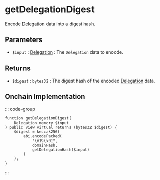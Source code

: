 # getDelegationDigest
        
Encode [Delegation](/base-types/Delegation) data into a digest hash.

## Parameters

- `$input` : [Delegation](/base-types/Delegation) : The `Delegation` data to encode.

## Returns

- `$digest` : `bytes32` : The digest hash of the encoded [Delegation](/base-types/Delegation) data.

## Onchain Implementation

::: code-group

``` solidity [Types.sol:getDelegationDigest]
function getDelegationDigest(
	Delegation memory $input
) public view virtual returns (bytes32 $digest) {
	$digest = keccak256(
		abi.encodePacked(
			"\x19\x01",
			domainHash,
			getDelegationHash($input)
		)
	);
}
```

:::